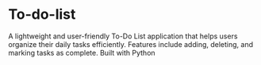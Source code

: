 # To-do-list
A lightweight and user-friendly To-Do List application that helps users organize their daily tasks efficiently. Features include adding, deleting, and marking tasks as complete. Built with Python
